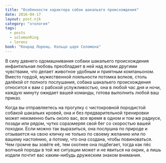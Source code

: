 ```yaml
---
title: "Особенности характера собак шакальего происхождения"
date: 2016-04-17
layout: post.njk
category: "этология"
tags:
  - posts
  - solomonRing
  - lorenz
book: "Конрад Лоренц. Кольцо царя Соломона"
---
```


В силу давнего одомашнивания собаки шакальего происхождения инфантильная любовь преобладает в ней над всеми другими чувствами, что делает животное удобным и приятным компаньоном. Вместо гордой, мужественной лояльности потомка волков, столь далёкой от полного послушания, собака шакальего происхождения относится к вам с рабской услужливостью, она в любой час дня и ночи, каждую минуту ожидает вашей команды, готова выполнить любой ваш приказ.

Когда вы отправляетесь на прогулку с чистокровной породистой собакой шакальих кровей, она и без предварительной тренировки может неизменно быть около вас, все время в одном и том же радиусе, позади или рядом, чутко соразмеряя свой бег со скоростью вашей походки. Если можно так выразиться, она послушна по природе и отзывается на свою кличку не только по своему желанию или по вашему настоянию, а потому, что она создана, чтобы повиноваться. Чем громче вы зовёте её, тем охотнее она подбегает, тогда как пёс волчьей породы в той же ситуации может и не явиться на окрик, а лишь издали почтит вас каким-нибудь дружеским знаком внимания.
